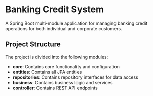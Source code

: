 # Banking Credit System

A Spring Boot multi-module application for managing banking credit operations for both individual and corporate customers.

## Project Structure

The project is divided into the following modules:

- **core**: Contains core functionality and configuration
- **entities**: Contains all JPA entities
- **repositories**: Contains repository interfaces for data access
- **business**: Contains business logic and services
- **controller**: Contains REST API endpoints
